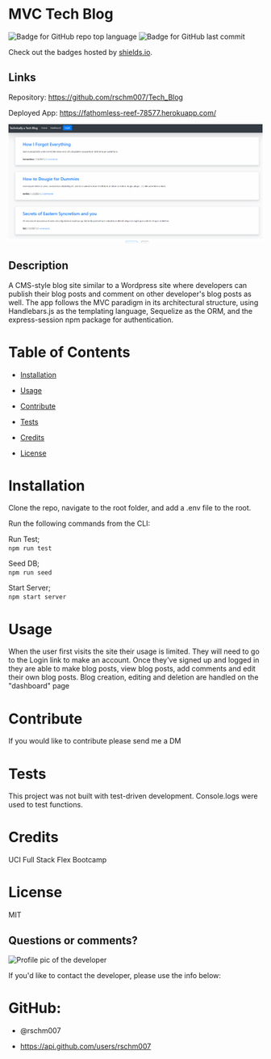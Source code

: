 
# MVC Tech Blog

![Badge for GitHub repo top language](https://img.shields.io/github/languages/top/rschm007/Tech_Blog?style=flat&logo=appveyor) ![Badge for GitHub last commit](https://img.shields.io/github/last-commit/rschm007/Tech_Blog?style=flat&logo=appveyor)
  
Check out the badges hosted by [shields.io](https://shields.io/).

## Links

Repository: <a href="https://github.com/rschm007/Tech_Blog">https://github.com/rschm007/Tech_Blog</a>

Deployed App: <a href="https://fathomless-reef-78577.herokuapp.com/">https://fathomless-reef-78577.herokuapp.com/</a>

<img src="https://github.com/rschm007/Tech_Blog/blob/main/assets/demo_1.gif" alt="a gif of the Tech Blog app"></src>

## Description

A CMS-style blog site similar to a Wordpress site where developers can publish their blog posts and comment on other developer's blog posts as well. The app follows the MVC paradigm in its architectural structure, using Handlebars.js as the templating language, Sequelize as the ORM, and the express-session npm package for authentication.

# Table of Contents
* [Installation](#installation)

* [Usage](#usage)

* [Contribute](#contribute)

* [Tests](#tests)

* [Credits](#credits)

* [License](#license)

# Installation

Clone the repo, navigate to the root folder, and add a .env file to the root.

Run the following commands from the CLI:     

Run Test;    
`npm run test`     

Seed DB;   
`npm run seed`     

Start Server;     
`npm start server`   


# Usage

When the user first visits the site their usage is limited. They will need to go to the Login link to make an account. Once they've signed up and logged in they are able to make blog posts, view blog posts, add comments and edit their own blog posts. Blog creation, editing and deletion are handled on the "dashboard" page


# Contribute

If you would like to contribute please send me a DM


# Tests

This project was not built with test-driven development. Console.logs were used to test functions.


# Credits

UCI Full Stack Flex Bootcamp


# License

MIT



## Questions or comments?

![Profile pic of the developer](https://avatars1.githubusercontent.com/u/69170803?v=4)

If you'd like to contact the developer, please use the info below:

# GitHub:

* @rschm007 

* https://api.github.com/users/rschm007
